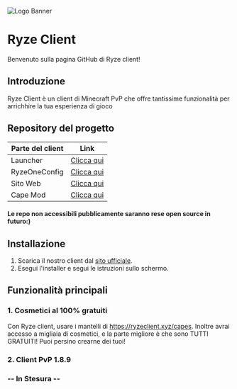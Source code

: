 
![Logo Banner](https://naza.ovh/wp-content/uploads/2025/05/Ryzebanner-sito.png)
# Ryze Client

Benvenuto sulla pagina GitHub di Ryze client!

## Introduzione
Ryze Client è un client di Minecraft PvP che offre tantissime funzionalità per arrichhire la tua esperienza di gioco

## Repository del progetto
| Parte del client | Link |
|--|--|
| Launcher | [Clicca qui](https://github.com/NazaaDev/RyzeLauncher) |
| RyzeOneConfig | [Clicca qui](https://github.com/NazaaDev/RyzeOneConfig) |
| Sito Web | [Clicca qui](https://github.com/NazaaDev/RyzeWeb) |
| Cape Mod | [Clicca qui](https://github.com/NazaaDev/RyzeCapes) |

#### Le repo non accessibili pubblicamente saranno rese open source in futuro:) 

## Installazione
1. Scarica il nostro client dal [sito ufficiale](https://ryzeclient.xyz).
2. Esegui l'installer e segui le istruzioni sullo schermo.

## Funzionalità principali

### 1. Cosmetici al 100% gratuiti
Con Ryze client, usare i mantelli di https://ryzeclient.xyz/capes. Inoltre avrai accesso a migliaia di cosmetici, e la parte migliore è che sono TUTTI GRATUITI! Puoi persino crearne dei tuoi!

### 2. Client PvP 1.8.9



### -- In Stesura --
